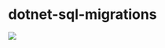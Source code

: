 # dotnet-sql-migrations

![](https://github.com/amityagov/dotnet-sql-migrations/workflows/build/badge.svg)
